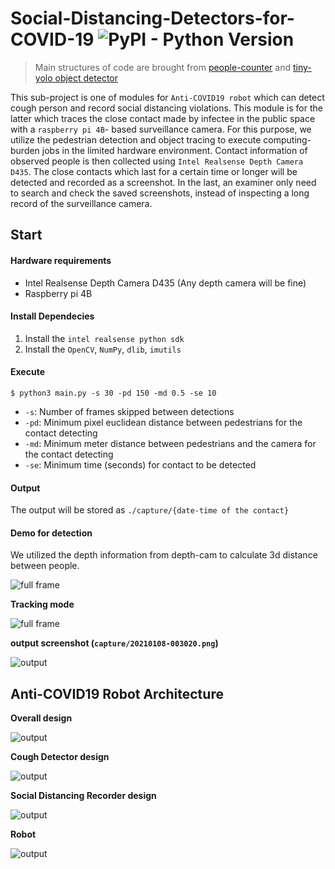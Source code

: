 # Social-Distancing-Detectors-for-COVID-19 ![PyPI - Python Version](https://img.shields.io/pypi/pyversions/pyrealsense2)
> Main structures of code are brought from [people-counter](https://www.pyimagesearch.com/2018/08/13/opencv-people-counter/) and [tiny-yolo object detector](https://www.pyimagesearch.com/2020/01/27/yolo-and-tiny-yolo-object-detection-on-the-raspberry-pi-and-movidius-ncs/)

This sub-project is one of modules for `Anti-COVID19 robot` which can detect cough person and record social distancing violations. This module is for the latter which traces the close contact made by infectee in the public space with a `raspberry pi 4B`- based surveillance camera. For this purpose, we utilize the pedestrian detection and object tracing to execute computing-burden jobs in the limited hardware environment. Contact information of observed people is then collected using `Intel Realsense Depth Camera D435`.  The close contacts which last for a certain time or longer will be detected and recorded as a screenshot. In the last, an examiner only need to search and check the saved screenshots, instead of inspecting a long record of the surveillance camera.

## Start

#### Hardware requirements

* Intel Realsense Depth Camera D435 (Any depth camera will be fine)
* Raspberry pi 4B

#### Install Dependecies

1. Install the `intel realsense python sdk`
2. Install the `OpenCV`, `NumPy`, `dlib`, `imutils`

#### Execute

```shell
$ python3 main.py -s 30 -pd 150 -md 0.5 -se 10
```

* `-s`: Number of frames skipped between detections
* `-pd`: Minimum pixel euclidean distance between pedestrians for the contact detecting 
* `-md`: Minimum meter distance between pedestrians and the camera for the contact detecting
* `-se`: Minimum time (seconds) for contact to be detected

#### Output

The output will be stored as `./capture/{date-time of the contact}`

#### Demo for detection

We utilized the depth information from depth-cam to calculate 3d distance between people.

![full frame](dis.png)

__Tracking mode__

![full frame](capture/full.png)

__output screenshot (`capture/20210108-003020.png`)__

![output](capture/20210108-003020.png)

## Anti-COVID19 Robot Architecture

__Overall design__

![output](architecture.png)

__Cough Detector design__

![output](cd.png)

__Social Distancing Recorder design__

![output](sdr.png)

__Robot__

![output](ro.png)

